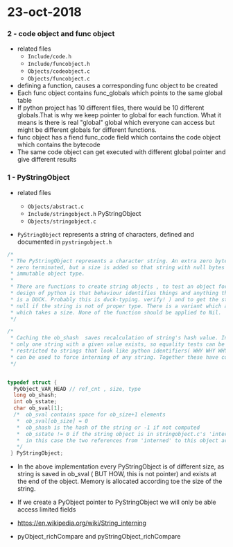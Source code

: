 # 23-oct-2018

### 2 - code object and func object

- related files
  - ```Include/code.h```
  - ```Include/funcobject.h```
  - ```Objects/codeobject.c```
  - ```Objects/funcobject.c```
- defining a function, causes a corresponding func object to be created
- Each func object contains func_globals which points to the same global table
- If python project has 10 different files, there would be 10 different globals.That is why we keep pointer to global for each function. What it means is there is real "global" global which everyone can access but might be different globals for different functions.
- func object has a fiend func_code field which contains the code object which contains the bytecode
- The same code object can get executed with different global pointer and give different results



### 1 - PyStringObject

- related files
  - ```Objects/abstract.c``` 
  - ```Include/stringobject.h``` PyStringObject
  - ```Objects/stringobject.c```

- ```PyStringObject``` represents a string of characters, defined and documented in ```pystringobject.h```
```C
/*
 * The PyStringObject represents a character string. An extra zero byte is reserved at the end to ensure it's 
 * zero terminated, but a size is added so that string with null bytes can be properly represented. This is a 
 * immutable object type.
 *
 * There are functions to create string objects , to test an object for string-ness ( A general theme in whole
 * design of python is that behaviour identifies things and anything that sounds like a duck, walks like a duck
 * is a DUCK. Probably this is duck-typing. verify! ) and to get the string value. The latter function returns 
 * null if the string is not of proper type. There is a variant which assumes null terminated string and one 
 * which takes a size. None of the function should be applied to Nil.
 */

/*
 * Caching the ob_shash  saves recalculation of string's hash value. Interning strings (ob_sstate) ensure that 
 * only one string with a given value exists, so equality tests can be pointer comparision. This is generally 
 * restricted to strings that look like python identifiers( WHY WHY WHY ?) , although the intern() builtin 
 * can be used to force interning of any string. Together these have contributed to 20% speedup of Python interpreter.
 */


typedef struct {
  PyObject_VAR_HEAD // ref_cnt , size, type
  long ob_shash;
  int ob_sstate;
  char ob_sval[1];
  /*  ob_sval contains space for ob_size+1 elements
   *  ob_sval[ob_size] = 0
   *  ob_shash is the hash of the string or -1 if not computed
   *  ob_sstate != 0 if the string object is in stringobject.c's 'interned' dictionary: 
   *  in this case the two references from 'interned' to this object are not counted in ob_refcnt
   */
 } PyStringObject;
```
- In the above implementation every PyStringObject is of different size, as string is saved in ob_sval ( BUT HOW, this is not pointer) and exists at the end of the object. Memory is allocated according toe the size of the string.

- If we create a PyObject pointer to PyStringObject we will only be able access limited fields

- https://en.wikipedia.org/wiki/String_interning
- pyObject_richCompare and pyStringObject_richCompare
